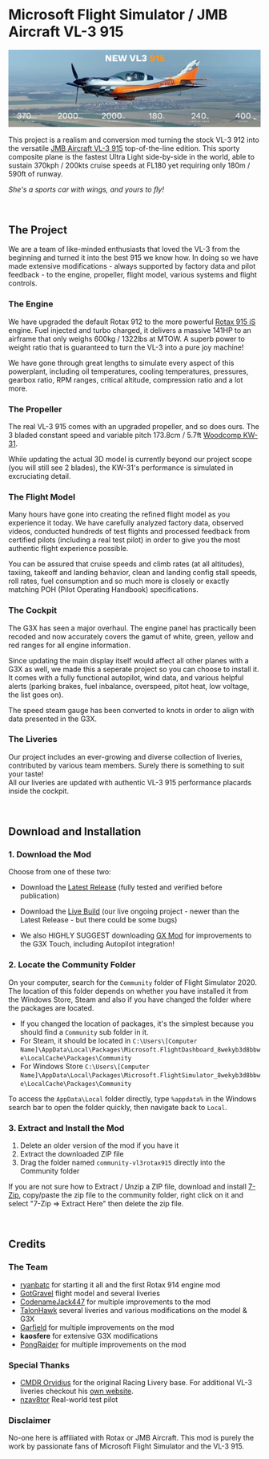
# Microsoft Flight Simulator / JMB Aircraft VL-3 915

![splash screen](readme-img/intro.jpg)

This project is a realism and conversion mod turning the stock VL-3 912 into the versatile [JMB Aircraft VL-3 915](https://www.jmbaircraft.com/) top-of-the-line edition. This sporty composite plane is the fastest Ultra Light side-by-side in the world, able to sustain 370kph / 200kts cruise speeds at FL180 yet requiring only 180m / 590ft of runway.

*She's a sports car with wings, and yours to fly!*

&nbsp;  
## The Project

We are a team of like-minded enthusiasts that loved the VL-3 from the beginning and turned it into the best 915 we know how. In doing so we have made extensive modifications - always supported by factory data and pilot feedback - to the engine, propeller, flight model, various systems and flight controls.


### The Engine

We have upgraded the default Rotax 912 to the more powerful [Rotax 915 iS](https://www.flyrotax.com/produkte/detail/rotax-915-is-isc-2.html) engine. Fuel injected and turbo charged, it delivers a massive 141HP to an airframe that only weighs 600kg / 1322lbs at MTOW. A superb power to weight ratio that is guaranteed to turn the VL-3 into a pure joy machine!  

We have gone through great lengths to simulate every aspect of this powerplant, including oil temperatures, cooling temperatures, pressures, gearbox ratio, RPM ranges, critical altitude, compression ratio and a lot more.  


### The Propeller

The real VL-3 915 comes with an upgraded propeller, and so does ours. The 3 bladed constant speed and variable pitch 173.8cm / 5.7ft [Woodcomp KW-31](http://www.woodcomp.cz/wp-content/uploads/2016/09/kw-31-easa.pdf).  

While updating the actual 3D model is currently beyond our project scope (you will still see 2 blades), the KW-31's performance is simulated in excruciating detail.


### The Flight Model

Many hours have gone into creating the refined flight model as you experience it today. We have carefully analyzed factory data, observed videos, conducted hundreds of test flights and processed feedback from certified pilots (including a real test pilot) in order to give you the most authentic flight experience possible.

You can be assured that cruise speeds and climb rates (at all altitudes), taxiing, takeoff and landing behavior, clean and landing config stall speeds, roll rates, fuel consumption and so much more is closely or exactly matching POH (Pilot Operating Handbook) specifications.


### The Cockpit

The G3X has seen a major overhaul. The engine panel has practically been recoded and now accurately covers the gamut of white, green, yellow and red ranges for all engine information.

Since updating the main display itself would affect all other planes with a G3X as well, we made this a seperate project so you can choose to install it.
It comes with a fully functional autopilot, wind data, and various helpful alerts (parking brakes, fuel inbalance, overspeed, pitot heat, low voltage, the list goes on).  

The speed steam gauge has been converted to knots in order to align with data presented in the G3X.


### The Liveries

Our project includes an ever-growing and diverse collection of liveries, contributed by various team members. Surely there is something to suit your taste!  
All our liveries are updated with authentic VL-3 915 performance placards inside the cockpit.

&nbsp;  
## Download and Installation

### 1. Download the Mod

Choose from one of these two:

* Download the [Latest Release](https://github.com/r9r-dev/fs2020-vl3-rotax915/releases) (fully tested and verified before publication)
* Download the [Live Build](https://915.r9r.dev/latest.zip) (our live ongoing project - newer than the Latest Release - but there could be some bugs)

* We also HIGHLY SUGGEST downloading [GX Mod](https://github.com/Working-Title-MSFS-Mods/fspackages/releases/tag/gx-v0.1.0-dev1) for improvements to the G3X Touch, including Autopilot integration!

### 2. Locate the Community Folder

On your computer, search for the `Community` folder of Flight Simulator 2020. The location of this folder depends on whether you have installed it from the Windows Store, Steam and also if you have changed the folder where the packages are located.

* If you changed the location of packages, it's the simplest because you should find a `Community` sub folder in it.
* For Steam, it should be located in `C:\Users\[Computer Name]\AppData\Local\Packages\Microsoft.FlightDashboard_8wekyb3d8bbwe\LocalCache\Packages\Community`
* For Windows Store `C:\Users\[Computer Name]\AppData\Local\Packages\Microsoft.FlightSimulator_8wekyb3d8bbwe\LocalCache\Packages\Community`

To access the `AppData\Local` folder directly, type `%appdata%` in the Windows search bar to open the folder quickly, then navigate back to `Local`.


### 3. Extract and Install the Mod

1. Delete an older version of the mod if you have it
2. Extract the downloaded ZIP file
3. Drag the folder named `community-vl3rotax915` directly into the Community folder

If you are not sure how to Extract / Unzip a ZIP file, download and install [7-Zip](https://www.7-zip.org/a/7z1900-x64.exe), copy/paste the zip file to the community folder, right click on it and select "7-Zip => Extract Here" then delete the zip file.

&nbsp;  
## Credits

### The Team

* [ryanbatc](https://forums.flightsimulator.com/u/ryanbatc) for starting it all and the first Rotax 914 engine mod
* [GotGravel](https://forums.flightsimulator.com/u/GotGravel) flight model and several liveries 
* [CodenameJack447](https://forums.flightsimulator.com/u/CodenameJack447) for multiple improvements to the mod
* [TalonHawk](https://forums.flightsimulator.com/u/talonhawke) several liveries and various modifications on the model & G3X
* [Garfield](https://forums.flightsimulator.com/u/garfield9910) for multiple improvements on the mod
* **kaosfere** for extensive G3X modifications
* [PongRaider](https://forums.flightsimulator.com/u/pongraider) for multiple improvements on the mod

### Special Thanks

* [CMDR Orvidius](https://orvidius.com/msfs2020/) for the original Racing Livery base. For additional VL-3 liveries checkout his [own website](https://orvidius.com/msfs2020/).
* [nzav8tor](https://forums.flightsimulator.com/u/nzav8tor) Real-world test pilot

### Disclaimer

No-one here is affiliated with Rotax or JMB Aircraft. This mod is purely the work by passionate fans of Microsoft Flight Simulator and the VL-3 915.
